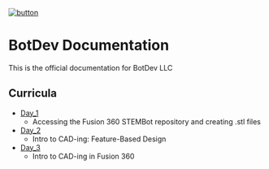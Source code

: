 [![button](https://raw.githubusercontent.com/BotDevLLC/BotDevCurriculum/master/Pictures/back_button.png)](https://github.com/BotDevLLC/BotDevCurriculum/blob/master/readme.md)

# BotDev Documentation

This is the official documentation for BotDev LLC

## Curricula

- [Day_1](https://github.com/BotDevLLC/BotDevCurriculum/blob/master/Curriculum/Week_2/Day_1/Intro_to_Cad.md)
    -  Accessing the Fusion 360 STEMBot repository and creating .stl files
- [Day_2](https://github.com/BotDevLLC/BotDevCurriculum/blob/master/Curriculum/Week_2/Day_2/Feature_Based_Design_Lesson_Plan.md)
    - Intro to CAD-ing: Feature-Based Design
- [Day_3](https://github.com/BotDevLLC/BotDevCurriculum/blob/master/Curriculum/Week_2/Day_3/Intro_to_Fusion_360.md)
    -  Intro to CAD-ing in Fusion 360



